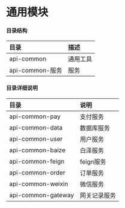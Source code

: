 # 通用模块

#### 目录结构
|目录|描述|
|:-|:-|
|api-common|通用工具|
|api-common-服务|服务|

#### 目录详细说明
|目录|说明|
|:-|:-|
|api-common-pay|支付服务|
|api-common-data|数据库服务|
|api-common-user|用户服务|
|api-common-baize|白泽服务|
|api-common-feign|feign服务|
|api-common-order|订单服务|
|api-common-weixin|微信服务|
|api-common-gateway|网关记录服务|